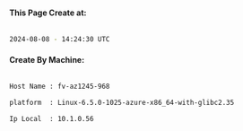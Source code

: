 
   
#### This Page Create at:

```bash

2024-08-08 - 14:24:30 UTC

```

#### Create By Machine:

```bash

Host Name : fv-az1245-968

platform  : Linux-6.5.0-1025-azure-x86_64-with-glibc2.35

Ip Local  : 10.1.0.56

```


